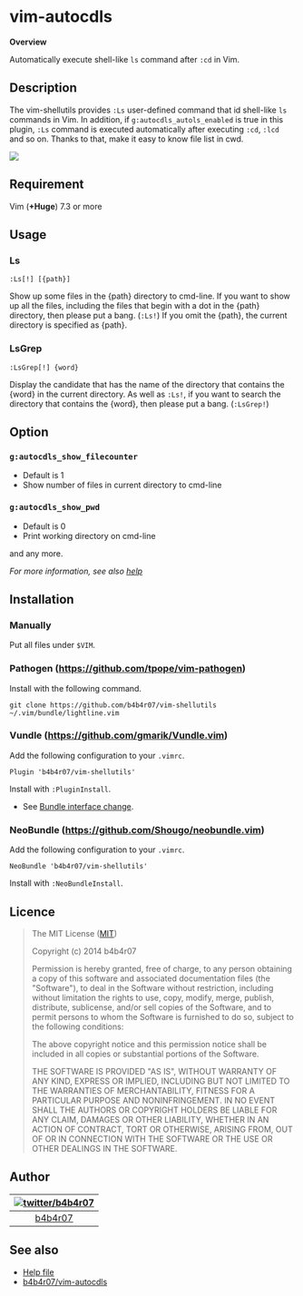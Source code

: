 vim-autocdls
====

**Overview**

Automatically execute shell-like `ls` command after `:cd` in Vim.

## Description

The vim-shellutils provides `:Ls` user-defined command that id shell-like `ls` commands in Vim. In addition, if `g:autocdls_autols_enabled` is true in this plugin, `:Ls` command is executed automatically after executing `:cd`, `:lcd` and so on. Thanks to that, make it easy to know file list in cwd.

![](http://cl.ly/image/1t0W0V3W3E2O/autocdls.gif)

## Requirement

Vim (**+Huge**) 7.3 or more

## Usage

### Ls

	:Ls[!] [{path}]
	
Show up some files in the {path} directory to cmd-line. If you want to show up all the files, including the files that begin with a dot in the {path} directory, then please put a bang. (`:Ls!`) If you omit the {path}, the current directory is specified as {path}.

### LsGrep

	:LsGrep[!] {word}

Display the candidate that has the name of the directory that contains the {word} in the current directory. As well as `:Ls!`, if you want to search the directory that contains the {word}, then please put a bang. (`:LsGrep!`)

## Option

### `g:autocdls_show_filecounter`

- Default is 1
- Show number of files in current directory to cmd-line

### `g:autocdls_show_pwd`

- Default is 0
- Print working directory on cmd-line

and any more.

*For more information, see also [help](./doc/vim-autocdls.txt)*

## Installation

### Manually

Put all files under `$VIM`.

### Pathogen (<https://github.com/tpope/vim-pathogen>)

Install with the following command.

	git clone https://github.com/b4b4r07/vim-shellutils ~/.vim/bundle/lightline.vim

### Vundle (<https://github.com/gmarik/Vundle.vim>)

Add the following configuration to your `.vimrc`.

	Plugin 'b4b4r07/vim-shellutils'

Install with `:PluginInstall`.

- See [Bundle interface change](https://github.com/gmarik/Vundle.vim/blob/v0.10.2/doc/vundle.txt#L372-L396).


### NeoBundle (<https://github.com/Shougo/neobundle.vim>)

Add the following configuration to your `.vimrc`.

	NeoBundle 'b4b4r07/vim-shellutils'

Install with `:NeoBundleInstall`.

## Licence

>The MIT License ([MIT](http://opensource.org/licenses/MIT))
>
>Copyright (c) 2014 b4b4r07
>
>Permission is hereby granted, free of charge, to any person obtaining a copy of this software and associated documentation files (the "Software"), to deal in the Software without restriction, including without limitation the rights to use, copy, modify, merge, publish, distribute, sublicense, and/or sell copies of the Software, and to permit persons to whom the Software is furnished to do so, subject to the following conditions:
>
>The above copyright notice and this permission notice shall be included in all copies or substantial portions of the Software.
>
>THE SOFTWARE IS PROVIDED "AS IS", WITHOUT WARRANTY OF ANY KIND, EXPRESS OR IMPLIED, INCLUDING BUT NOT LIMITED TO THE WARRANTIES OF MERCHANTABILITY, FITNESS FOR A PARTICULAR PURPOSE AND NONINFRINGEMENT. IN NO EVENT SHALL THE AUTHORS OR COPYRIGHT HOLDERS BE LIABLE FOR ANY CLAIM, DAMAGES OR OTHER LIABILITY, WHETHER IN AN ACTION OF CONTRACT, TORT OR OTHERWISE, ARISING FROM, OUT OF OR IN CONNECTION WITH THE SOFTWARE OR THE USE OR OTHER DEALINGS IN THE SOFTWARE.

## Author

| [![twitter/b4b4r07](http://www.gravatar.com/avatar/8238c3c0be55b887aa9d6d59bfefa504.png)](http://twitter.com/b4b4r07 "Follow @b4b4r07 on Twitter") |
|:---:|
| [b4b4r07](http://github.com/b4b4r07/ "b4b4r07 on GitHub") |

## See also

- [Help file](./doc/vim-autocdls.txt)
- [b4b4r07/vim-autocdls](https://github.com/b4b4r07/vim-autocdls)